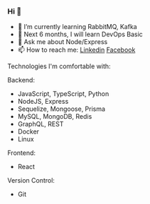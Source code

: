 ### Hi  👋 
- 🌱 I’m currently learning RabbitMQ, Kafka
- 🤔 Next 6 months, I will learn DevOps Basic 
- 💬 Ask me about Node/Express 
- 📫 How to reach me: [Linkedin](https://www.linkedin.com/in/imalimran/)  [Facebook](https://www.facebook.com/engr.aih/)


Technologies I'm comfortable with:

Backend:
- JavaScript, TypeScript, Python
- NodeJS, Express
- Sequelize, Mongoose, Prisma
- MySQL, MongoDB, Redis
- GraphQL, REST
- Docker
- Linux

Frontend:
- React

Version Control:
- Git
